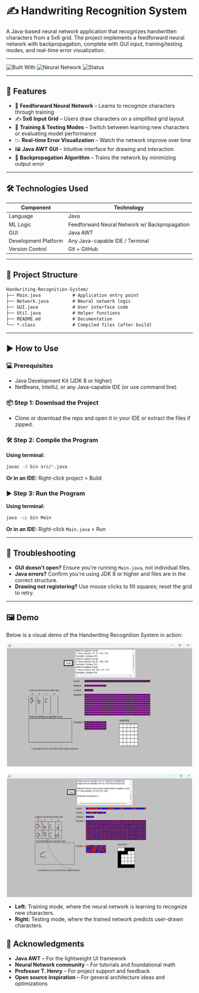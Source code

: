 # ✍️ Handwriting Recognition System

A Java-based neural network application that recognizes handwritten characters from a 5x6 grid. The project implements a feedforward neural network with backpropagation, complete with GUI input, training/testing modes, and real-time error visualization.

---

![Built With](https://img.shields.io/badge/Built%20With-Java-blue)
![Neural Network](https://img.shields.io/badge/AI-Feedforward%20Neural%20Net-orange)
![Status](https://img.shields.io/badge/Status-Always_Improving-yellow)

---

## 🚀 Features

- 🧠 **Feedforward Neural Network** – Learns to recognize characters through training
- ✍️ **5x6 Input Grid** – Users draw characters on a simplified grid layout
- 🔁 **Training & Testing Modes** – Switch between learning new characters or evaluating model performance
- 📉 **Real-time Error Visualization** – Watch the network improve over time
- 🖼️ **Java AWT GUI** – Intuitive interface for drawing and interaction
- 🔧 **Backpropagation Algorithm** – Trains the network by minimizing output error

---

## 🛠️ Technologies Used

| Component            | Technology       |
|----------------------|------------------|
| Language             | Java             |
| ML Logic             | Feedforward Neural Network w/ Backpropagation |
| GUI                  | Java AWT         |
| Development Platform | Any Java-capable IDE / Terminal |
| Version Control      | Git + GitHub     |

---

## 📂 Project Structure

```
Handwriting-Recognition-System/
├── Main.java            # Application entry point
├── Network.java         # Neural network logic
├── GUI.java             # User interface code
├── Util.java            # Helper functions
├── README.md            # Documentation
└── *.class              # Compiled files (after build)
```

---

## ▶️ How to Use

### 💻 Prerequisites

- Java Development Kit (JDK 8 or higher)
- NetBeans, IntelliJ, or any Java-capable IDE (or use command line)

### 📦 Step 1: Download the Project

- Clone or download the repo and open it in your IDE or extract the files if zipped.

### 🛠 Step 2: Compile the Program

**Using terminal:**
```bash
javac -d bin src/*.java
```

**Or in an IDE:** Right-click project > Build

### ▶️ Step 3: Run the Program

**Using terminal:**
```bash
java -cp bin Main
```

**Or in an IDE:** Right-click `Main.java` > Run

---

## 🧯 Troubleshooting

- **GUI doesn't open?** Ensure you're running `Main.java`, not individual files.
- **Java errors?** Confirm you're using JDK 8 or higher and files are in the correct structure.
- **Drawing not registering?** Use mouse clicks to fill squares; reset the grid to retry.

---

## 🖼️ Demo

Below is a visual demo of the Handwriting Recognition System in action:

<p align="center">
  <img src="demo images/training.png" alt="Training Mode" width="500"/>
  &nbsp;&nbsp;
  <img src="demo images/testing.png" alt="Testing Mode" width="500"/>
</p>

- **Left:** Training mode, where the neural network is learning to recognize new characters.
- **Right:** Testing mode, where the trained network predicts user-drawn characters.

## 🙌 Acknowledgments

- **Java AWT** – For the lightweight UI framework
- **Neural Network community** – For tutorials and foundational math
- **Professor T. Henry** – For project support and feedback
- **Open source inspiration** – For general architecture ideas and optimizations
